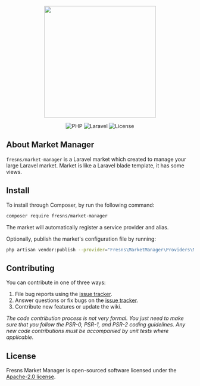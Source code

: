 <p align="center"><a href="https://fresns.org" target="_blank"><img src="https://assets.fresns.com/images/logos/fresns.png" width="300"></a></p>

<p align="center">
<img src="https://img.shields.io/badge/PHP-%5E8.0-blueviolet" alt="PHP">
<img src="https://img.shields.io/badge/Laravel-9.0%7C%5E10.0-orange" alt="Laravel">
<img src="https://img.shields.io/badge/License-Apache--2.0-green" alt="License">
</p>

## About Market Manager

`fresns/market-manager` is a Laravel market which created to manage your large Laravel market. Market is like a Laravel blade template, it has some views.

## Install

To install through Composer, by run the following command:

```bash
composer require fresns/market-manager
```

The market will automatically register a service provider and alias.

Optionally, publish the market's configuration file by running:

```bash
php artisan vendor:publish --provider="Fresns\MarketManager\Providers\MarketServiceProvider"
```

## Contributing

You can contribute in one of three ways:

1. File bug reports using the [issue tracker](https://github.com/fresns/market-manager/issues).
2. Answer questions or fix bugs on the [issue tracker](https://github.com/fresns/market-manager/issues).
3. Contribute new features or update the wiki.

*The code contribution process is not very formal. You just need to make sure that you follow the PSR-0, PSR-1, and PSR-2 coding guidelines. Any new code contributions must be accompanied by unit tests where applicable.*

## License

Fresns Market Manager is open-sourced software licensed under the [Apache-2.0 license](https://github.com/fresns/market-manager/blob/main/LICENSE).
